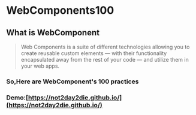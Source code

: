WebComponents100
================

What is WebComponent
------------------------

> Web Components is a suite of different technologies allowing you to create reusable custom elements — with their functionality encapsulated away from the rest of your code — and utilize them in your web apps.

### So,Here are WebComponent's 100 practices

### Demo:[https://not2day2die.github.io/](https://not2day2die.github.io/)
